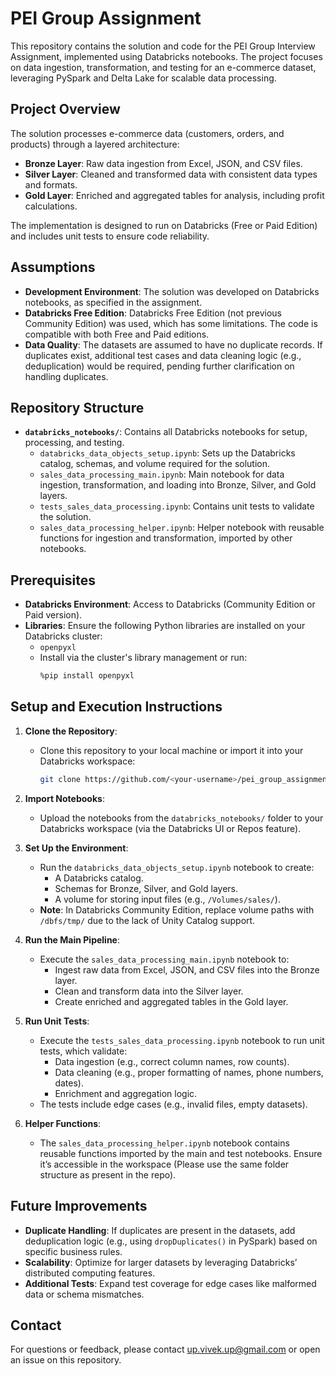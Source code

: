 # PEI Group Assignment

This repository contains the solution and code for the PEI Group Interview Assignment, implemented using Databricks notebooks. The project focuses on data ingestion, transformation, and testing for an e-commerce dataset, leveraging PySpark and Delta Lake for scalable data processing.

## Project Overview

The solution processes e-commerce data (customers, orders, and products) through a layered architecture:
- **Bronze Layer**: Raw data ingestion from Excel, JSON, and CSV files.
- **Silver Layer**: Cleaned and transformed data with consistent data types and formats.
- **Gold Layer**: Enriched and aggregated tables for analysis, including profit calculations.

The implementation is designed to run on Databricks (Free or Paid Edition) and includes unit tests to ensure code reliability.

## Assumptions

- **Development Environment**: The solution was developed on Databricks notebooks, as specified in the assignment.
- **Databricks Free Edition**: Databricks Free Edition (not previous Community Edition) was used, which has some limitations. The code is compatible with both Free and Paid editions.
- **Data Quality**: The datasets are assumed to have no duplicate records. If duplicates exist, additional test cases and data cleaning logic (e.g., deduplication) would be required, pending further clarification on handling duplicates.

## Repository Structure

- **`databricks_notebooks/`**: Contains all Databricks notebooks for setup, processing, and testing.
  - `databricks_data_objects_setup.ipynb`: Sets up the Databricks catalog, schemas, and volume required for the solution.
  - `sales_data_processing_main.ipynb`: Main notebook for data ingestion, transformation, and loading into Bronze, Silver, and Gold layers.
  - `tests_sales_data_processing.ipynb`: Contains unit tests to validate the solution.
  - `sales_data_processing_helper.ipynb`: Helper notebook with reusable functions for ingestion and transformation, imported by other notebooks.

## Prerequisites

- **Databricks Environment**: Access to Databricks (Community Edition or Paid version).
- **Libraries**: Ensure the following Python libraries are installed on your Databricks cluster:
  - `openpyxl`
  - Install via the cluster's library management or run:
    ```bash
    %pip install openpyxl
    ```

## Setup and Execution Instructions

1. **Clone the Repository**:
   - Clone this repository to your local machine or import it into your Databricks workspace:
     ```bash
     git clone https://github.com/<your-username>/pei_group_assignment.git
     ```

2. **Import Notebooks**:
   - Upload the notebooks from the `databricks_notebooks/` folder to your Databricks workspace (via the Databricks UI or Repos feature).

3. **Set Up the Environment**:
   - Run the `databricks_data_objects_setup.ipynb` notebook to create:
     - A Databricks catalog.
     - Schemas for Bronze, Silver, and Gold layers.
     - A volume for storing input files (e.g., `/Volumes/sales/`).
   - **Note**: In Databricks Community Edition, replace volume paths with `/dbfs/tmp/` due to the lack of Unity Catalog support.

4. **Run the Main Pipeline**:
   - Execute the `sales_data_processing_main.ipynb` notebook to:
     - Ingest raw data from Excel, JSON, and CSV files into the Bronze layer.
     - Clean and transform data into the Silver layer.
     - Create enriched and aggregated tables in the Gold layer.

5. **Run Unit Tests**:
   - Execute the `tests_sales_data_processing.ipynb` notebook to run unit tests, which validate:
     - Data ingestion (e.g., correct column names, row counts).
     - Data cleaning (e.g., proper formatting of names, phone numbers, dates).
     - Enrichment and aggregation logic.
   - The tests include edge cases (e.g., invalid files, empty datasets).

6. **Helper Functions**:
   - The `sales_data_processing_helper.ipynb` notebook contains reusable functions imported by the main and test notebooks. Ensure it’s accessible in the workspace (Please use the same folder structure as present in the repo).


## Future Improvements

- **Duplicate Handling**: If duplicates are present in the datasets, add deduplication logic (e.g., using `dropDuplicates()` in PySpark) based on specific business rules.
- **Scalability**: Optimize for larger datasets by leveraging Databricks’ distributed computing features.
- **Additional Tests**: Expand test coverage for edge cases like malformed data or schema mismatches.

## Contact

For questions or feedback, please contact up.vivek.up@gmail.com or open an issue on this repository.
